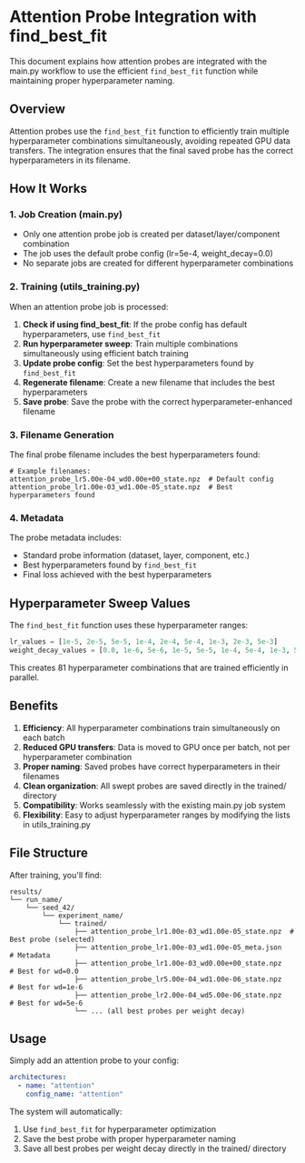 # Attention Probe Integration with find_best_fit

This document explains how attention probes are integrated with the main.py workflow to use the efficient `find_best_fit` function while maintaining proper hyperparameter naming.

## Overview

Attention probes use the `find_best_fit` function to efficiently train multiple hyperparameter combinations simultaneously, avoiding repeated GPU data transfers. The integration ensures that the final saved probe has the correct hyperparameters in its filename.

## How It Works

### 1. Job Creation (main.py)
- Only one attention probe job is created per dataset/layer/component combination
- The job uses the default probe config (lr=5e-4, weight_decay=0.0)
- No separate jobs are created for different hyperparameter combinations

### 2. Training (utils_training.py)
When an attention probe job is processed:

1. **Check if using find_best_fit**: If the probe config has default hyperparameters, use `find_best_fit`
2. **Run hyperparameter sweep**: Train multiple combinations simultaneously using efficient batch training
3. **Update probe config**: Set the best hyperparameters found by `find_best_fit`
4. **Regenerate filename**: Create a new filename that includes the best hyperparameters
5. **Save probe**: Save the probe with the correct hyperparameter-enhanced filename

### 3. Filename Generation
The final probe filename includes the best hyperparameters found:

```
# Example filenames:
attention_probe_lr5.00e-04_wd0.00e+00_state.npz  # Default config
attention_probe_lr1.00e-03_wd1.00e-05_state.npz  # Best hyperparameters found
```

### 4. Metadata
The probe metadata includes:
- Standard probe information (dataset, layer, component, etc.)
- Best hyperparameters found by `find_best_fit`
- Final loss achieved with the best hyperparameters

## Hyperparameter Sweep Values

The `find_best_fit` function uses these hyperparameter ranges:

```python
lr_values = [1e-5, 2e-5, 5e-5, 1e-4, 2e-4, 5e-4, 1e-3, 2e-3, 5e-3]
weight_decay_values = [0.0, 1e-6, 5e-6, 1e-5, 5e-5, 1e-4, 5e-4, 1e-3, 5e-3]
```

This creates 81 hyperparameter combinations that are trained efficiently in parallel.

## Benefits

1. **Efficiency**: All hyperparameter combinations train simultaneously on each batch
2. **Reduced GPU transfers**: Data is moved to GPU once per batch, not per hyperparameter combination
3. **Proper naming**: Saved probes have correct hyperparameters in their filenames
4. **Clean organization**: All swept probes are saved directly in the trained/ directory
5. **Compatibility**: Works seamlessly with the existing main.py job system
6. **Flexibility**: Easy to adjust hyperparameter ranges by modifying the lists in utils_training.py

## File Structure

After training, you'll find:

```
results/
└── run_name/
    └── seed_42/
        └── experiment_name/
            └── trained/
                ├── attention_probe_lr1.00e-03_wd1.00e-05_state.npz  # Best probe (selected)
                ├── attention_probe_lr1.00e-03_wd1.00e-05_meta.json   # Metadata
                ├── attention_probe_lr1.00e-03_wd0.00e+00_state.npz   # Best for wd=0.0
                ├── attention_probe_lr5.00e-04_wd1.00e-06_state.npz   # Best for wd=1e-6
                ├── attention_probe_lr2.00e-04_wd5.00e-06_state.npz   # Best for wd=5e-6
                └── ... (all best probes per weight decay)
```

## Usage

Simply add an attention probe to your config:

```yaml
architectures:
  - name: "attention"
    config_name: "attention"
```

The system will automatically:
1. Use `find_best_fit` for hyperparameter optimization
2. Save the best probe with proper hyperparameter naming
3. Save all best probes per weight decay directly in the trained/ directory
